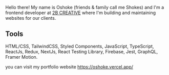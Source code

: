 

Hello there! My name is Oshoke (friends & family call me Shokes) and I'm a frontend developer at [2B CREATIVE](https://2b.co.uk/) where I'm building and maintaining websites for our clients.

## Tools

HTML/CSS, TailwindCSS,  Styled Components, JavaScript, TypeScript, ReactJs, Redux, NextJs, React Testing Library, Firebase, Jest, GraphQL, Framer Motion.


you can visit my portfolio website https://oshoke.vercel.app/





